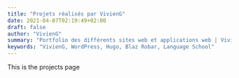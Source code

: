```yaml
---
title: "Projets réalisés par VivienG"
date: 2021-04-07T02:19:49+02:00
draft: false
author: "VivienG"
summary: "Portfolio des différents sites web et applications web | VivienG"
keywords: "VivienG, WordPress, Hugo, Blaz Robar, Language School"
---
```


This is the projects page